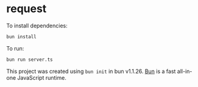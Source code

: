 # request

To install dependencies:

```bash
bun install
```

To run:

```bash
bun run server.ts
```

This project was created using `bun init` in bun v1.1.26. [Bun](https://bun.sh) is a fast all-in-one JavaScript runtime.
